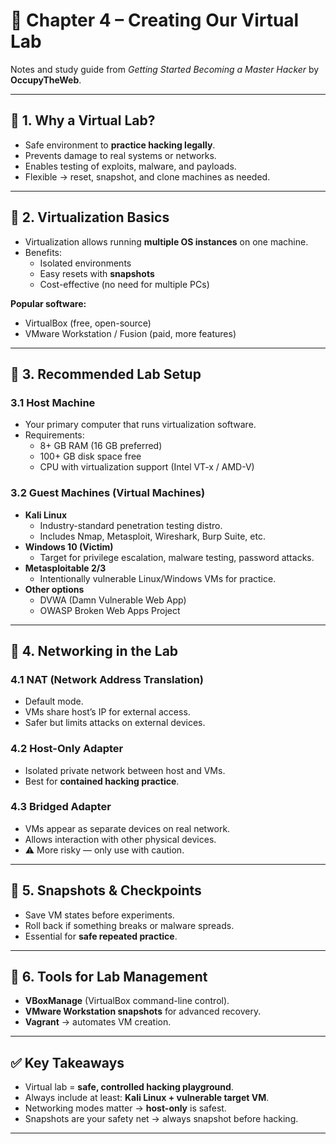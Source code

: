 # 📘 Chapter 4 – Creating Our Virtual Lab  

Notes and study guide from *Getting Started Becoming a Master Hacker* by **OccupyTheWeb**.  

---

## 🔹 1. Why a Virtual Lab?  
- Safe environment to **practice hacking legally**.  
- Prevents damage to real systems or networks.  
- Enables testing of exploits, malware, and payloads.  
- Flexible → reset, snapshot, and clone machines as needed.  

---

## 🔹 2. Virtualization Basics  
- Virtualization allows running **multiple OS instances** on one machine.  
- Benefits:  
  - Isolated environments  
  - Easy resets with **snapshots**  
  - Cost-effective (no need for multiple PCs)  

**Popular software:**  
- VirtualBox (free, open-source)  
- VMware Workstation / Fusion (paid, more features)  

---

## 🔹 3. Recommended Lab Setup  

### 3.1 Host Machine  
- Your primary computer that runs virtualization software.  
- Requirements:  
  - 8+ GB RAM (16 GB preferred)  
  - 100+ GB disk space free  
  - CPU with virtualization support (Intel VT-x / AMD-V)  

### 3.2 Guest Machines (Virtual Machines)  
- **Kali Linux**  
  - Industry-standard penetration testing distro.  
  - Includes Nmap, Metasploit, Wireshark, Burp Suite, etc.  
- **Windows 10 (Victim)**  
  - Target for privilege escalation, malware testing, password attacks.  
- **Metasploitable 2/3**  
  - Intentionally vulnerable Linux/Windows VMs for practice.  
- **Other options**  
  - DVWA (Damn Vulnerable Web App)  
  - OWASP Broken Web Apps Project  

---

## 🔹 4. Networking in the Lab  

### 4.1 NAT (Network Address Translation)  
- Default mode.  
- VMs share host’s IP for external access.  
- Safer but limits attacks on external devices.  

### 4.2 Host-Only Adapter  
- Isolated private network between host and VMs.  
- Best for **contained hacking practice**.  

### 4.3 Bridged Adapter  
- VMs appear as separate devices on real network.  
- Allows interaction with other physical devices.  
- ⚠️ More risky — only use with caution.  

---

## 🔹 5. Snapshots & Checkpoints  
- Save VM states before experiments.  
- Roll back if something breaks or malware spreads.  
- Essential for **safe repeated practice**.  

---

## 🔹 6. Tools for Lab Management  
- **VBoxManage** (VirtualBox command-line control).  
- **VMware Workstation snapshots** for advanced recovery.  
- **Vagrant** → automates VM creation.  

---

## ✅ Key Takeaways  
- Virtual lab = **safe, controlled hacking playground**.  
- Always include at least: **Kali Linux + vulnerable target VM**.  
- Networking modes matter → **host-only** is safest.  
- Snapshots are your safety net → always snapshot before hacking.  

---

